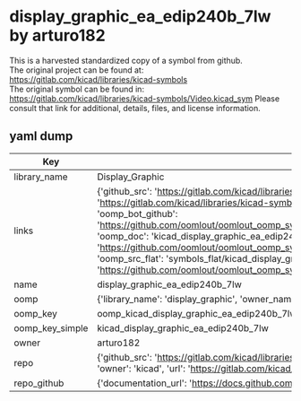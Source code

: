 # display_graphic_ea_edip240b_7lw by arturo182  
This is a harvested standardized copy of a symbol from github.  
The original project can be found at:  
https://gitlab.com/kicad/libraries/kicad-symbols  
The original symbol can be found in:
https://gitlab.com/kicad/libraries/kicad-symbols/Video.kicad_sym
Please consult that link for additional, details, files, and license information.  
## yaml dump  
| Key | Value |  
| --- | --- |  
| library_name | Display_Graphic |  
| links | {'github_src': 'https://gitlab.com/kicad/libraries/kicad-symbols/Video.kicad_sym', 'github_src_repo': 'https://gitlab.com/kicad/libraries/kicad-symbols', 'oomp_bot': 'kicad_display_graphic_ea_edip240b_7lw/working', 'oomp_bot_github': 'https://github.com/oomlout/oomlout_oomp_symbol_bot/tree/main/kicad_display_graphic_ea_edip240b_7lw/working', 'oomp_doc': 'kicad_display_graphic_ea_edip240b_7lw/working', 'oomp_doc_github': 'https://github.com/oomlout/oomlout_oomp_symbol_doc/tree/main/kicad_display_graphic_ea_edip240b_7lw/working', 'oomp_src_flat': 'symbols_flat/kicad_display_graphic_ea_edip240b_7lw/working', 'oomp_src_flat_github': 'https://github.com/oomlout/oomlout_oomp_symbol_src/tree/main/kicad_display_graphic_ea_edip240b_7lw/working'} |  
| name | display_graphic_ea_edip240b_7lw |  
| oomp | {'library_name': 'display_graphic', 'owner_name': 'kicad', 'symbol_name': 'display_graphic_ea_edip240b_7lw'} |  
| oomp_key | oomp_kicad_display_graphic_ea_edip240b_7lw |  
| oomp_key_simple | kicad_display_graphic_ea_edip240b_7lw |  
| owner | arturo182 |  
| repo | {'github_src': 'https://gitlab.com/kicad/libraries/kicad-symbols/Video.kicad_sym', 'name': 'libraries/kicad-symbols', 'owner': 'kicad', 'url': 'https://gitlab.com/kicad/libraries/kicad-symbols'} |  
| repo_github | {'documentation_url': 'https://docs.github.com/rest/repos/repos#get-a-repository', 'message': 'Not Found'} |  


